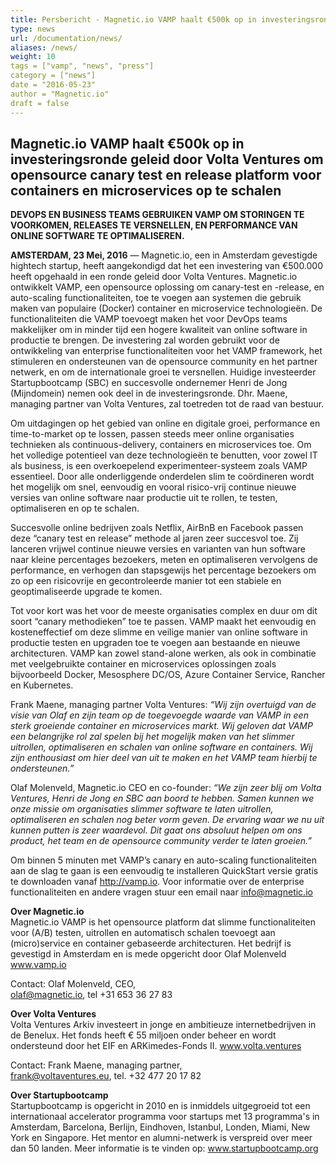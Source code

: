 ```yaml
---
title: Persbericht - Magnetic.io VAMP haalt €500k op in investeringsronde geleid door Volta Ventures
type: news
url: /documentation/news/
aliases: /news/
weight: 10
tags = ["vamp", "news", "press"]
category = ["news"]
date = "2016-05-23"
author = "Magnetic.io"
draft = false
---
```


## Magnetic.io VAMP haalt €500k op in investeringsronde geleid door Volta Ventures om opensource canary test en release platform voor containers en microservices op te schalen

**DEVOPS EN BUSINESS TEAMS GEBRUIKEN VAMP OM STORINGEN TE VOORKOMEN, RELEASES TE VERSNELLEN, EN PERFORMANCE VAN ONLINE SOFTWARE TE OPTIMALISEREN.**

**AMSTERDAM, 23 Mei, 2016** — Magnetic.io, een in Amsterdam gevestigde hightech startup, heeft aangekondigd dat het een investering van €500.000 heeft opgehaald in een ronde geleid door Volta Ventures. Magnetic.io ontwikkelt VAMP, een opensource oplossing om canary-test en -release, en auto-scaling functionaliteiten, toe te voegen aan systemen die gebruik maken van populaire (Docker) container en microservice technologieën. De functionaliteiten die VAMP toevoegt maken het voor DevOps teams makkelijker om in minder tijd een hogere kwaliteit van online software in productie te brengen. De investering zal worden gebruikt voor de ontwikkeling van enterprise functionaliteiten voor het VAMP framework, het stimuleren en ondersteunen van de opensource community en het partner netwerk, en om de internationale groei te versnellen. Huidige investeerder Startupbootcamp (SBC) en succesvolle ondernemer Henri de Jong (Mijndomein) nemen ook deel in de investeringsronde. Dhr. Maene, managing partner van Volta Ventures, zal toetreden tot de raad van bestuur.

Om uitdagingen op het gebied van online en digitale groei, performance en time-to-market op te lossen, passen steeds meer online organisaties technieken als continuous-delivery, containers en microservices toe. Om het volledige potentieel van deze technologieën te benutten, voor zowel IT als business, is een overkoepelend experimenteer-systeem zoals VAMP essentieel. Door alle onderliggende onderdelen slim te coördineren wordt het mogelijk om snel, eenvoudig en vooral risico-vrij continue nieuwe versies van online software naar productie uit te rollen, te testen, optimaliseren en op te schalen.        

Succesvolle online bedrijven zoals Netflix, AirBnB en Facebook passen deze “canary test en release” methode al jaren zeer succesvol toe. Zij lanceren vrijwel continue nieuwe versies en varianten van hun software naar kleine percentages bezoekers, meten en optimaliseren vervolgens de performance, en verhogen dan stapsgewijs het percentage bezoekers om zo op een risicovrije en gecontroleerde manier tot een stabiele en geoptimaliseerde upgrade te komen. 

Tot voor kort was het voor de meeste organisaties complex en duur om dit soort “canary methodieken” toe te passen. VAMP maakt het eenvoudig en kosteneffectief om deze slimme en veilige manier van online software in productie testen en upgraden toe te voegen aan bestaande en nieuwe architecturen. VAMP kan zowel stand-alone werken, als ook in combinatie met veelgebruikte container en microservices oplossingen zoals bijvoorbeeld Docker, Mesosphere DC/OS, Azure Container Service, Rancher en Kubernetes.

Frank Maene, managing partner Volta Ventures:
*“Wij zijn overtuigd van de visie van Olaf en zijn team op de toegevoegde waarde van VAMP in een sterk groeiende container en microservices markt. Wij geloven dat VAMP een belangrijke rol zal spelen bij het mogelijk maken van het slimmer uitrollen, optimaliseren en schalen van online software en containers. Wij zijn enthousiast om hier deel van uit te maken en het VAMP team hierbij te ondersteunen.”*

Olaf Molenveld, Magnetic.io CEO en co-founder: 
*“We zijn zeer blij om Volta Ventures, Henri de Jong en SBC aan boord te hebben. Samen kunnen we onze missie om organisaties slimmer software te laten uitrollen, optimaliseren en schalen nog beter vorm geven. De ervaring waar we nu uit kunnen putten is zeer waardevol. Dit gaat ons absoluut helpen om ons product, het team en de opensource community verder te laten groeien.”* 

Om binnen 5 minuten met VAMP’s canary en auto-scaling functionaliteiten aan de slag te gaan is een eenvoudig te installeren QuickStart versie gratis te downloaden vanaf http://vamp.io. Voor informatie over de enterprise functionaliteiten en andere vragen stuur een email naar info@magnetic.io     

**Over Magnetic.io**  
Magnetic.io VAMP is het opensource platform dat slimme functionaliteiten voor (A/B) testen, uitrollen en automatisch schalen toevoegt aan (micro)service en container gebaseerde architecturen. Het bedrijf is gevestigd in Amsterdam en is mede opgericht door Olaf Molenveld
www.vamp.io

Contact: Olaf Molenveld, CEO,  
olaf@magnetic.io, tel +31 653 36 27 83

**Over Volta Ventures**  
Volta Ventures Arkiv investeert in jonge en ambitieuze internetbedrijven in de Benelux. Het fonds heeft € 55 miljoen onder beheer en wordt ondersteund door het EIF en ARKimedes-Fonds II.
www.volta.ventures

Contact: Frank Maene, managing partner,   
frank@voltaventures.eu, tel. +32 477 20 17 82

**Over Startupbootcamp**  
Startupbootcamp is opgericht in 2010 en is inmiddels uitgegroeid tot een internationaal accelerator programma voor startups met 13 programma's in Amsterdam, Barcelona, ​​Berlijn, Eindhoven, Istanbul, Londen, Miami, New York en Singapore. Het mentor en alumni-netwerk is verspreid over meer dan 50 landen. Meer informatie is te vinden op: www.startupbootcamp.org
